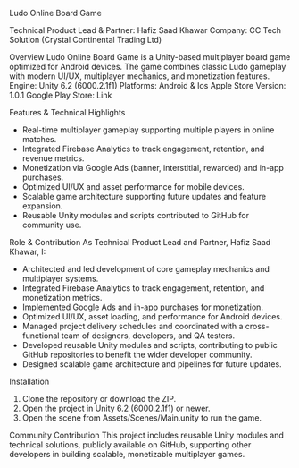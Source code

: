 Ludo Online Board Game

Technical Product Lead & Partner: Hafiz Saad Khawar Company: CC Tech Solution (Crystal Continental Trading Ltd)

Overview
Ludo Online Board Game is a Unity-based multiplayer board game optimized for Android devices. The game combines classic Ludo gameplay with modern UI/UX, multiplayer mechanics, and monetization features.
Engine: Unity 6.2 (6000.2.1f1) Platforms: Android & Ios Apple Store Version: 1.0.1 Google Play Store: Link

Features & Technical Highlights
* Real-time multiplayer gameplay supporting multiple players in online matches.
* Integrated Firebase Analytics to track engagement, retention, and revenue metrics.
* Monetization via Google Ads (banner, interstitial, rewarded) and in-app purchases.
* Optimized UI/UX and asset performance for mobile devices.
* Scalable game architecture supporting future updates and feature expansion.
* Reusable Unity modules and scripts contributed to GitHub for community use.

Role & Contribution
As Technical Product Lead and Partner, Hafiz Saad Khawar, I:
* Architected and led development of core gameplay mechanics and multiplayer systems.
* Integrated Firebase Analytics to track engagement, retention, and monetization metrics.
* Implemented Google Ads and in-app purchases for monetization.
* Optimized UI/UX, asset loading, and performance for Android devices.
* Managed project delivery schedules and coordinated with a cross-functional team of designers, developers, and QA testers.
* Developed reusable Unity modules and scripts, contributing to public GitHub repositories to benefit the wider developer community.
* Designed scalable game architecture and pipelines for future updates.

Installation
1. Clone the repository or download the ZIP.
2. Open the project in Unity 6.2 (6000.2.1f1) or newer.
3. Open the scene from Assets/Scenes/Main.unity to run the game.

Community Contribution
This project includes reusable Unity modules and technical solutions, publicly available on GitHub, supporting other developers in building scalable, monetizable multiplayer games.


